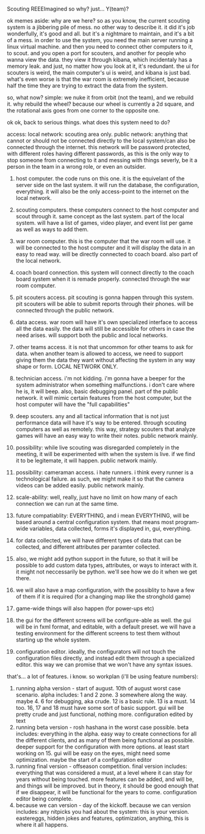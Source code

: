 Scouting REEEImagined
so why? just... Y(team)?




ok memes aside: why are we here?
so as you know, the current scouting system is a jibbering pile of mess.
no other way to describe it. it did it's job wonderfully, it's good and all.
but it's a nightmare to maintain, and it's a bit of a mess.
in order to use the system, you need the main server running a linux virtual machine.
and then you need to connect other computers to it, to scout.
and you open a port for scouters, and another for people who wanna view the data.
they view it through kibana, which incidentaly has a memory leak.
and just, no matter how you look at it, it's redundant.
the ui for scouters is weird, the main computer's ui is weird, and kibana is just bad.
what's even worse is that the war room is extremely inefficient, because half the
time they are trying to extract the data from the system.



so, what now?
simple:
we nuke it from orbit (not the team), and we rebuild it. why rebuild the wheel?
because our wheel is currently a 2d square, and the rotational axis goes from one corner to the opposite one.

ok ok, back to serious things. what does this system need to do?

access:
local network: scouting area only.
public network: anything that cannot or should not be connected directly to the local system/can also be connected through the internet. this network will be password protected, with different roles having different passwords, as this is the only way to stop
someone from connecting to it and messing with things severly, be it a person in the team in a wrong role, or even an outsider.

1) host computer. the code runs on this one. it is the equivelant of the server side on the last system. it will run the database, the configuration, everything. it will also be the only access-point to the internet on the local network.
2) scouting computers. these computers connect to the host computer and scout through it. same concept as the last system. part of the local system. will have a list of games, video player, and event list per game as well as ways to add them.
3) war room computer. this is the computer that the war room will use. it will be connected to the host computer and it will display the data in an easy to read way. will be directly connected to coach board. also part of the local network.
4) coach board connection. this system will connect directly to the coach board system when it is remade properly. connected through the war room computer.
5) pit scouters access. pit scouting is gonna happen through this system. pit scouters will be able to submit reports through their phones. will be connected through the public network.
6) data access. war room will have it's own specialized interface to access all the data easily. the data will still be accessible for others in case the need arises. will support both the public and local networks.
7) other teams access. it is not that uncommon for other teams to ask for data. when another team is allowed to access, we need to support giving them the data they want without affecting the system in any way shape or form. LOCAL NETWORK ONLY.
8) technician access. i'm not kidding. i'm gonna have a beeper for the system administrator when something malfunctions. i don't care where he is, it will beep. also, basic debugging panel. part of the public network. it will mimic certain features from the host computer, but the host computer will have the "full capabilities"
9) deep scouters. any and all tactical information that is not just performance data will have it's way to be entered. through scouting computers as well as remotely. this way, strategy scouters that analyze games will have an easy way to write their notes. public network mainly.
10) possibility: while live scouting was disregarded completely in the meeting, it will be experimented with when the system is live. if we find it to be legitemate, it will happen. public network mainly.
11) possibility: cameraman access. i hate runners. i think every runner is a technological failure. as such, we might make it so that the camera videos can be added easily. public network mainly.

12) scale-ability:
well, really, just have no limit on how many of each connection we can run at the same time.

13) future compatiablity: EVERYTHING, and i mean EVERYTHING, will be based around a central configuration system.
that means most program-wide variables, data collected, forms it's displayed in, gui, everything.
14) for data collected, we will have different types of data that can be collected, and different attributes per paramter collected.
15) also, we might add python support in the future, so that it will be possible to add custom data types, attributes, or ways to interact with it.
it might not neccessarily be python. we'll see how we do it when we get there.
16) we will also have a map configuration, with the possiblity to have a few of them if it is required (for a changing map like the stronghold game)
17) game-wide things will also happen (for power-ups etc)
18) the gui for the different screens will be configure-able as well. the gui will be in fxml format, and editable, with a default preset.
we will have a testing environment for the different screens to test them without starting up the whole system.
19) configuration editor. ideally, the configurators will not touch the configuration files directly, and instead edit them through a specialized editor. this way we can promise that we won't have any syntax issues.


that's... a lot of features. i know. so workplan (i'll be using feature numbers):
1) running alpha version - start of august. 10th of august worst case scenario.
alpha includes: 1 and 2 zone. 3 somewhere along the way. maybe 4. 6 for debugging, aka crude. 12 is a basic rule. 13 is a must. 14 too. 16, 17 and 18 must have some sort of basic support.
gui will be pretty crude and just functional, nothing more. configuration edited by text
2) running beta version - rosh hashana in the worst case possible.
beta includes: everything in the alpha. easy way to create connections for all the different clients, and as many of them being functional as possible. deeper support for the configuration with more options. at least start working on 15.
gui will be easy on the eyes, might need some optimization. maybe the start of a configuration editor
3) running final version - offseason competition.
final version includes: everything that was considered a must, at a level where it can stay for years without being touched. more features can be added, and will be,
and things will be improved. but in theory, it should be good enough that if we disappear, it will be functional for the years to come. configuration editor being complete.
4) because we can version - day of the kickoff.
because we can version includes: any nitpicks you had about the system: this is your version. eastereggs, hidden jokes and features, optimization, anything, this is where it all happens.
